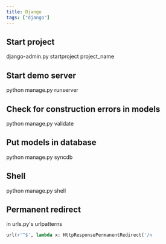 ```yaml
---
title: Django
tags: ["django"]
---
```


Start project
-------------



 django-admin.py startproject project_name

Start demo server
-----------------



 python manage.py runserver

Check for construction errors in models
---------------------------------------



 python manage.py validate

Put models in database
----------------------



 python manage.py syncdb

Shell
-----



 python manage.py shell

Permanent redirect
------------------

in urls.py's urlpatterns

```python
url(r'^$', lambda x: HttpResponsePermanentRedirect('/n
```
